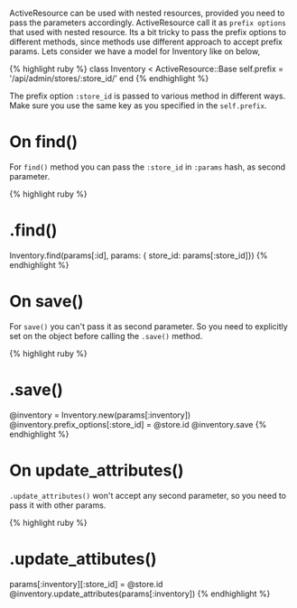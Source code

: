 <!--


---
 "ActiveResource : Passing prefix options"
date: 2013-12-31 00:00:00 IST
updated: 2013-12-31 00:00:00 IST
categories: rails
---

-->
<!DOCTYPE html>
<html>

<head>
  <title>basic-git-workflow</title>
  <meta charset="utf-8">
  <meta name="viewport" content="width=device-width, initial-scale=1.0">


  <link rel="stylesheet" href="./css/bootstrap.css">
  <link rel="stylesheet" href="./css/bootstrap.grid.css">
  <link rel="stylesheet" href="./css/bootstrap.min.css">
  <link rel="stylesheet" href="./css/bootstrap-reboot.min.css">
  <link rel="stylesheet" href="./css/bootstrap.css.map">
  <link rel="stylesheet" href="./css/blog-home.css">
  <link rel="stylesheet" href="./css/prism.css">
  <script async defer src="./css/prism.js"></script>
</head>
<!--------------------------------------------------------------------------------------------------->
<!--------------------------------------------------------------------------------------------------->
<!--------------------------------------------------------------------------------------------------->
<!--------------------------------------------------------------------------------------------------->
<!--------------------------------------------------------------------------------------------------->




<body>

ActiveResource can be used with nested resources, provided you need to pass the parameters accordingly. ActiveResource call it as `prefix options` that used with nested resource. Its a bit tricky to pass the prefix options to different methods, since methods use different approach to accept prefix params. Lets consider we have a model for Inventory like on below,

{% highlight ruby %}
class Inventory < ActiveResource::Base
self.prefix = '/api/admin/stores/:store_id/'
end
{% endhighlight %}

The prefix option `:store_id` is passed to various method in different ways. Make sure you use the same key as you specified in the `self.prefix`.

# On find()

For `find()` method you can pass the `:store_id` in `:params` hash, as second parameter.

{% highlight ruby %}

# .find()

Inventory.find(params[:id], params: { store_id: params[:store_id]})
{% endhighlight %}

# On save()

For `save()` you can't pass it as second parameter. So you need to explicitly set on the object before calling the `.save()` method.

{% highlight ruby %}

# .save()

@inventory = Inventory.new(params[:inventory])
@inventory.prefix_options[:store_id] = @store.id
@inventory.save
{% endhighlight %}

# On update_attributes()

`.update_attributes()` won't accept any second parameter, so you need to pass it with other params.

{% highlight ruby %}

# .update_attibutes()

params[:inventory][:store_id] = @store.id
@inventory.update_attributes(params[:inventory])
{% endhighlight %}
